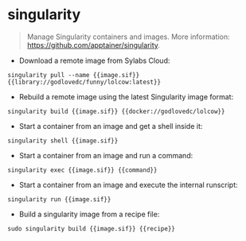 # singularity

> Manage Singularity containers and images.
> More information: <https://github.com/apptainer/singularity>.

- Download a remote image from Sylabs Cloud:

`singularity pull --name {{image.sif}} {{library://godlovedc/funny/lolcow:latest}}`

- Rebuild a remote image using the latest Singularity image format:

`singularity build {{image.sif}} {{docker://godlovedc/lolcow}}`

- Start a container from an image and get a shell inside it:

`singularity shell {{image.sif}}`

- Start a container from an image and run a command:

`singularity exec {{image.sif}} {{command}}`

- Start a container from an image and execute the internal runscript:

`singularity run {{image.sif}}`

- Build a singularity image from a recipe file:

`sudo singularity build {{image.sif}} {{recipe}}`
